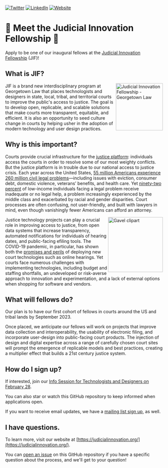 <a href="https://twitter.com/JIFGeorgetown"><img alt="Twitter" src="https://img.shields.io/badge/Twitter-1DA1F2?style=for-the-badge&logo=twitter&logoColor=white"></a>
<a href="https://www.linkedin.com/company/judicial-innovation-fellowship/"><img alt="LinkedIn" src="https://img.shields.io/badge/LinkedIn-0077B5?style=for-the-badge&logo=linkedin&logoColor=white"></a>
<a href="https://judicialinnovation.org"><img alt="Website" src="https://img.shields.io/badge/website-000000?style=for-the-badge&logo=judicialinnovation.org&logoColor=white"></a>

# 🎉 Meet the Judicial Innovation Fellowship 🎉

Apply to be one of our inaugural fellows at the [Judicial Innovation Fellowship](https://www.law.georgetown.edu/tech-institute/programs/judicial-innovation/) (JIF)!

## What is JIF?

<img alt="Judicial Innovation Fellowship - Georgetown Law" src="https://www.law.georgetown.edu/tech-institute/wp-content/uploads/sites/42/2022/11/Judicial-Innovation-Fellowship-Logo-500x500.png" width="150" align="right" />

JIF is a brand new interdisciplinary program at Georgetown Law that places technologists and designers in state, local, tribal, and territorial courts to improve the public's access to justice. The goal is to develop open, replicable, and scalable solutions that make courts more transparent, equitable, and efficient. It is also an opportunity to seed culture change in courts by helping usher in the adoption of modern technology and user design practices.

## Why is this important?

Courts provide crucial infrastructure for the [justice platform](https://law.mit.edu/pub/justiceasaplatform): individuals access the courts in order to resolve some of our most weighty conflicts. But the justice platform is in trouble due to our national access to justice crisis. Each year across the United States, [55 million Americans experience 260 million civil legal problems](https://iaals.du.edu/sites/default/files/documents/publications/justice-needs-and-satisfaction-us.pdf)—including issues with eviction, consumer debt, domestic violence, veterans’ benefits, and health care. Yet [ninety-two percent](https://justicegap.lsc.gov/) of low-income individuals facing a legal problem receive inadequate or no legal help, a problem increasingly experienced by the middle class and exacerbated by racial and gender disparities. Court processes are often confusing, not user-friendly, and built with lawyers in mind, even though vanishingly fewer Americans can afford an attorney.

<img alt="Gavel clipart" src="https://user-images.githubusercontent.com/1689183/209475297-ff39411f-90ba-4ebe-b5a6-de5f18f2db3b.png" title="Created with DALL·E: from https://labs.openai.com/s/320lpAJ2REBlIYXlmFtXJ8iW" width="175" align="right" />

Justice technology projects can play a crucial role in improving access to justice, from open data systems that increase transparency, automated notifications for individuals of hearing dates, and public-facing efiling tools. The COVID-19 pandemic, in particular, has shown both the [promises and perils](https://www.pewtrusts.org/en/research-and-analysis/reports/2021/12/how-courts-embraced-technology-met-the-pandemic-challenge-and-revolutionized-their-operations) of deploying new court technologies such as online hearings. Yet courts face numerous challenges with implementing technologies, including budget and staffing shortfalls, an undeveloped or risk-averse approach to innovation and experimentation, and a lack of external options when shopping for software and vendors.

## What will fellows do?

Our plan is to have our first cohort of fellows in courts around the US and tribal lands by September 2023.

Once placed, we anticipate our fellows will work on projects that improve data collection and interoperability, the usability of electronic filing, and incorporate user-design into public-facing court products. The injection of design and digital expertise across a range of carefully chosen court sites will prompt the emergence of replicable models and best practices, creating a multiplier effect that builds a 21st century justice system.

## How do I sign up?

If interested, join our [Info Session for Technologists and Designers on February 28](https://georgetown.zoom.us/webinar/register/WN_gRFq1T2SScOC5IQsgq_Htw).

You can also star or watch this GitHub repository to keep informed when applications open.

If you want to receive email updates, we have a [mailing list sign up](https://docs.google.com/forms/d/e/1FAIpQLScnBDIWM1G4z-33vo9yuHA_KU9MXrNKWFsKXwN7w-uhSqlfrg/viewform), as well.

## I have questions.

To learn more, visit our website at [https://judicialinnovation.org/](https://judicialinnovation.org/).

You can [open an issue](https://github.com/JIFGeorgetown/apply/issues) on this GitHub repository if you have a specific question about the process, and we'll get to your question!
